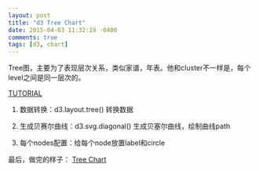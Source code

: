 ```yaml
---
layout: post
title: "d3 Tree Chart"
date: 2015-04-03 11:32:19 -0400
comments: true
tags: [d3, chart]
---
```


Tree图，主要为了表现层次关系，类似家谱，年表。他和cluster不一样是，每个level之间是同一层次的。  


[TUTORIAL](http://www.ourd3js.com/wordpress/?p=254)

1.  数据转换：d3.layout.tree() 转换数据  

2.  生成贝赛尔曲线：d3.svg.diagonal() 生成贝塞尔曲线，绘制曲线path  

3.  每个nodes配置：给每个node放置label和circle


最后，做完的样子：
[Tree Chart](http://jsfiddle.net/windse7en/1db9npha/)


